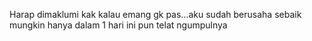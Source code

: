 Harap dimaklumi kak kalau emang gk pas...aku sudah berusaha sebaik mungkin hanya dalam 1 hari
ini pun telat ngumpulnya
